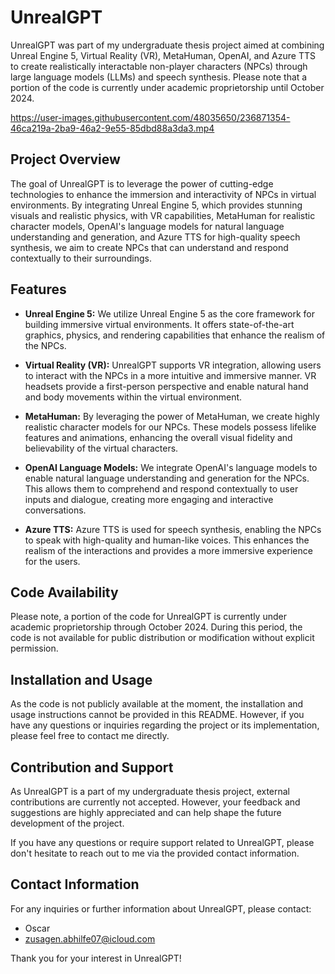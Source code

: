 # UnrealGPT

UnrealGPT was part of my undergraduate thesis project aimed at combining Unreal Engine 5, Virtual Reality (VR), MetaHuman, OpenAI, and Azure TTS to create realistically interactable non-player characters (NPCs) through large language models (LLMs) and speech synthesis. Please note that a portion of the code is currently under academic proprietorship until October 2024.

https://user-images.githubusercontent.com/48035650/236871354-46ca219a-2ba9-46a2-9e55-85dbd88a3da3.mp4

## Project Overview

The goal of UnrealGPT is to leverage the power of cutting-edge technologies to enhance the immersion and interactivity of NPCs in virtual environments. By integrating Unreal Engine 5, which provides stunning visuals and realistic physics, with VR capabilities, MetaHuman for realistic character models, OpenAI's language models for natural language understanding and generation, and Azure TTS for high-quality speech synthesis, we aim to create NPCs that can understand and respond contextually to their surroundings.

## Features

- **Unreal Engine 5:** We utilize Unreal Engine 5 as the core framework for building immersive virtual environments. It offers state-of-the-art graphics, physics, and rendering capabilities that enhance the realism of the NPCs.

- **Virtual Reality (VR):** UnrealGPT supports VR integration, allowing users to interact with the NPCs in a more intuitive and immersive manner. VR headsets provide a first-person perspective and enable natural hand and body movements within the virtual environment.

- **MetaHuman:** By leveraging the power of MetaHuman, we create highly realistic character models for our NPCs. These models possess lifelike features and animations, enhancing the overall visual fidelity and believability of the virtual characters.

- **OpenAI Language Models:** We integrate OpenAI's language models to enable natural language understanding and generation for the NPCs. This allows them to comprehend and respond contextually to user inputs and dialogue, creating more engaging and interactive conversations.

- **Azure TTS:** Azure TTS is used for speech synthesis, enabling the NPCs to speak with high-quality and human-like voices. This enhances the realism of the interactions and provides a more immersive experience for the users.

## Code Availability

Please note, a portion of the code for UnrealGPT is currently under academic proprietorship through October 2024. During this period, the code is not available for public distribution or modification without explicit permission.

## Installation and Usage

As the code is not publicly available at the moment, the installation and usage instructions cannot be provided in this README. However, if you have any questions or inquiries regarding the project or its implementation, please feel free to contact me directly.

## Contribution and Support

As UnrealGPT is a part of my undergraduate thesis project, external contributions are currently not accepted. However, your feedback and suggestions are highly appreciated and can help shape the future development of the project.

If you have any questions or require support related to UnrealGPT, please don't hesitate to reach out to me via the provided contact information.

## Contact Information

For any inquiries or further information about UnrealGPT, please contact:

- Oscar
- zusagen.abhilfe07@icloud.com

Thank you for your interest in UnrealGPT!
